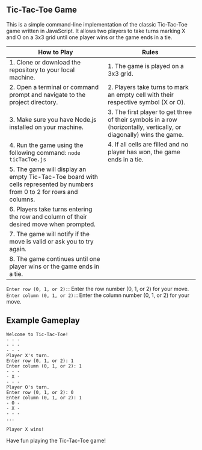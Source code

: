 ## Tic-Tac-Toe Game
This is a simple command-line implementation of the classic Tic-Tac-Toe game written in JavaScript. It allows two players to take turns marking X and O on a 3x3 grid until one player wins or the game ends in a tie.

| How to Play | Rules |
|----------|----------|
|1. Clone or download the repository to your local machine.|1. The game is played on a 3x3 grid.|
|2. Open a terminal or command prompt and navigate to the project directory.|2. Players take turns to mark an empty cell with their respective symbol (X or O).|
|3. Make sure you have Node.js installed on your machine.|3. The first player to get three of their symbols in a row (horizontally, vertically, or diagonally) wins the game.|
|4. Run the game using the following command: ```node ticTacToe.js```|4. If all cells are filled and no player has won, the game ends in a tie.|
|5. The game will display an empty Tic-Tac-Toe board with cells represented by numbers from 0 to 2 for rows and columns.|        
|6. Players take turns entering the row and column of their desired move when prompted.|
|7. The game will notify if the move is valid or ask you to try again.|
|8. The game continues until one player wins or the game ends in a tie.|  


 `Enter row (0, 1, or 2):`: Enter the row number (0, 1, or 2) for your move.  
 `Enter column (0, 1, or 2):`: Enter the column number (0, 1, or 2) for your move.

## Example Gameplay

```node
Welcome to Tic-Tac-Toe!
- - -
- - -
- - -
Player X's turn.
Enter row (0, 1, or 2): 1
Enter column (0, 1, or 2): 1
- - -
- X -
- - -
Player O's turn.
Enter row (0, 1, or 2): 0
Enter column (0, 1, or 2): 1
- O -
- X -
- - -
...

Player X wins!
```

Have fun playing the Tic-Tac-Toe game!

